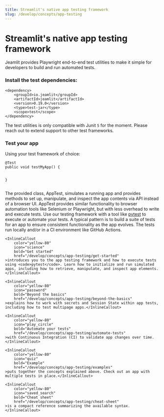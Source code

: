 ```yaml
---
title: Streamlit's native app testing framework
slug: /develop/concepts/app-testing
---
```


# Streamlit's native app testing framework

Jeamlit provides Playwright end-to-end test utilities to make it simple for developers to build and run automated tests.

### Install the test dependencies:
```
<dependency>
    <groupId>io.jeamlit</groupId>
    <artifactId>jeamlit</artifactId>
    <version>0.19.0</version>
    <type>test-jar</type>
    <scope>test</scope>
</dependency>
```

<Warning>

The test utilities is only compatible with Junit `5` for the moment.
Please reach out to extend support to other test frameworks.

</Warning>

### Test your app
Using your test framework of choice: 

```
@Test
public void testMyApp() {


}


```


The provided class, AppTest, simulates a running app and provides methods to set up, manipulate, and inspect the app contents via API instead of a browser UI. AppTest provides similar functionality to browser automation tools like Selenium or Playwright, but with less overhead to write and execute tests. Use our testing framework with a tool like [pytest](https://docs.pytest.org/) to execute or automate your tests. A typical pattern is to build a suite of tests for an app to ensure consistent functionality as the app evolves. The tests run locally and/or in a CI environment like GitHub Actions.

<InlineCalloutContainer>
    
    <InlineCallout
        color="yellow-80"
        icon="science"
        bold="Get started"
        href="/develop/concepts/app-testing/get-started"
    >introduces you to the app testing framework and how to execute tests using <code>pytest</code>. Learn how to initialize and run simulated apps, including how to retrieve, manipulate, and inspect app elements.</InlineCallout>
    
    <InlineCallout
        color="yellow-80"
        icon="password"
        bold="Beyond the basics"
        href="/develop/concepts/app-testing/beyond-the-basics"
    >explains how to work with secrets and Session State within app tests, including how to test multipage apps.</InlineCallout>
    
    <InlineCallout
        color="yellow-80"
        icon="play_circle"
        bold="Automate your tests"
        href="/develop/concepts/app-testing/automate-tests"
    >with Continuous Integration (CI) to validate app changes over time.</InlineCallout>
    
    <InlineCallout
        color="yellow-80"
        icon="quiz"
        bold="Example"
        href="/develop/concepts/app-testing/examples"
    >puts together the concepts explained above. Check out an app with multiple tests in place.</InlineCallout>
    
    <InlineCallout
        color="yellow-80"
        icon="saved_search"
        bold="Cheat sheet"
        href="/develop/concepts/app-testing/cheat-sheet"
    >is a compact reference summarizing the available syntax.</InlineCallout>
</InlineCalloutContainer>
